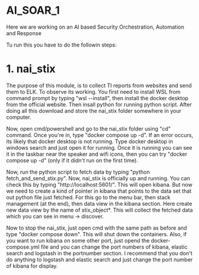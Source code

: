 # AI_SOAR_1
Here we are working on an AI based Security Orchestration, Automation and Response

Tu run this you have to do the followin steps:
# 1. nai_stix
The purpose of this module, is to collect TI reports from websites and send them to ELK.
To observe its working. You first need to install WSL from command prompt by typing "wsl --install", then install the docker desktop from the official website.
Then insall python for running python script. After doing all this download and store the nai_stix folder somewhere in your computer.

Now, open cmd/powershell and go to the nai_stix folder using "cd" command. Once you're in, type "docker compose up -d". If an error occurs, its likely that docker desktop is not running. Type docker desktop in windows search and just open it for running.
Once it is running you can see it in the taskbar near the speaker and wifi icons, then you can try "docker compose up -d" (only if it didn't run on the first time).

Now, run the python script to fetch data by typing "python fetch_and_send_stix.py". Now, nai_stix is officially up and running. You can check this by typing "http://localhost:5601/". This will open kibana.
But now we need to create a kind of pointer in kibana that points to the data set that out python file just fetched. For this go to the menu bar, then stack management (at the end), then data view in the kibana section. Here create new data view by the name of 
stix_object*. This will collect the fetched data which you can see in menu -> discover. 

Now to stop the nai_stix, just open cmd with the same path as before and type "docker compose down". This will shut down the containers.
Also, if you want to run kibana on some other port, just opend the docker-compose.yml file and you can change the port numbers of kibana, elastic search and logstash in the portnumber section. I recommend that you don't do anything to logstash and elastic search and just change the port number of kibana for display.
